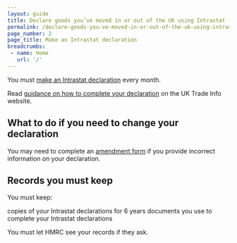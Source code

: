 ```yaml
---
layout: guide
title: Declare goods you’ve moved in or out of the UK using Intrastat
permalink: /declare-goods-you-ve-moved-in-or-out-of-the-uk-using-intrastat/make-an-intrastat-declaration
page_number: 2
page_title: Make an Intrastat declaration
breadcrumbs:
 - name: Home
   url: '/'
---
```

You must [make an Intrastat declaration](https://secure.hmce.gov.uk/ecom/is2/static/is2.html) every month.

Read [guidance on how to complete your declaration](https://www.uktradeinfo.com/Intrastat/AboutIntrastat/Pages/SupplementaryDeclarations.aspx) on the UK Trade Info website.


## What to do if you need to change your declaration

You may need to complete an [amendment form](https://www.uktradeinfo.com/Intrastat/ElectronicSubmission/OnlineAmendments/Pages/OnlineAmendmentsForm.aspx) if you provide incorrect information on your declaration.

## Records you must keep

You must keep:

copies of your Intrastat declarations for 6 years
documents you use to complete your Intrastat declarations

You must let HMRC see your records if they ask.
